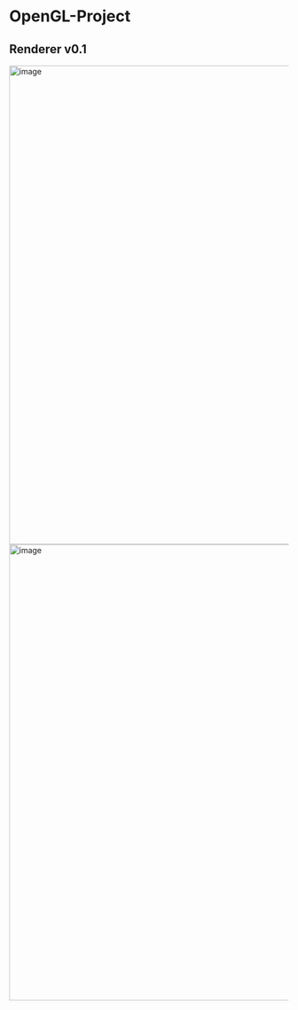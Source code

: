 # OpenGL-Project

## Renderer v0.1
<img width="1042" height="864" alt="image" src="https://github.com/user-attachments/assets/9c92a34a-5a27-42ed-bf44-1104f2eed3a2" />
<img width="995" height="823" alt="image" src="https://github.com/user-attachments/assets/e4f8c8ff-ed2e-4c95-b0a3-ac33c3317950" />
